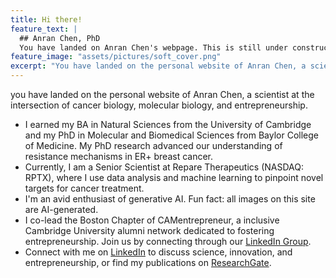 ```yaml
---
title: Hi there!
feature_text: |
  ## Anran Chen, PhD
  You have landed on Anran Chen's webpage. This is still under construction. Please come back later!
feature_image: "assets/pictures/soft_cover.png"
excerpt: "You have landed on the personal website of Anran Chen, a scientist at the intersection of cancer biology, molecular biology, and entrepreneurship."
---
```


you have landed on the personal website of Anran Chen, a scientist at the intersection of cancer biology, molecular biology, and entrepreneurship.

- I earned my BA in Natural Sciences from the University of Cambridge and my PhD in Molecular and Biomedical Sciences from Baylor College of Medicine. My PhD research advanced our understanding of resistance mechanisms in ER+ breast cancer.
- Currently, I am a Senior Scientist at Repare Therapeutics (NASDAQ: RPTX), where I use data analysis and machine learning to pinpoint novel targets for cancer treatment.
- I'm an avid enthusiast of generative AI. Fun fact: all images on this site are AI-generated.
- I co-lead the Boston Chapter of  CAMentrepreneur, a inclusive Cambridge University alumni network dedicated to fostering entrepreneurship. Join us by connecting through our [LinkedIn Group](https://www.linkedin.com/groups/13026165/).
- Connect with me on [LinkedIn](https://www.linkedin.com/in/anran-chen-ph-d-6386a5a9/) to discuss science, innovation, and entrepreneurship, or find my publications on [ResearchGate](https://www.researchgate.net/profile/Anran-Chen-6).
